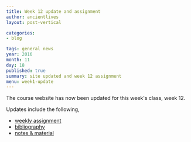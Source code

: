 ```yaml
---
title: Week 12 update and assignment
author: ancientlives
layout: post-vertical

categories:
- blog

tags: general news
year: 2016
month: 11
day: 18
published: true
summary: site updated and week 12 assignment
menu: week1-update
---
```


The course website has now been updated for this week's class, week 12.

Updates include the following,

* [weekly assignment](/weekly_assignment)
* [bibliography](/bibliography)
* [notes & material](/notes)
